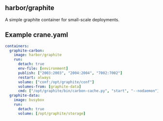 harbor/graphite
---------------

A simple graphite container for small-scale deployments.


Example crane.yaml
------------------

``` yaml
containers:
  graphite-carbon:
    image: harbor/graphite
    run:
      detach: true
      env-file: [environment]
      publish: ["2003:2003", "2004:2004", "7002:7002"]
      restart: always
      volume: ["conf:/opt/graphite/conf"]
      volumes-from: [graphite-data]
      cmd: ["/opt/graphite/bin/carbon-cache.py", "start", "--nodaemon"]
  graphite-data:
    image: busybox
    run:
      detach: true
      volume: [/opt/graphite/storage]
```
